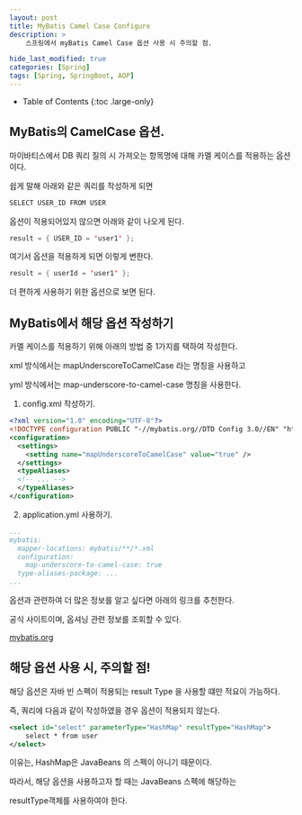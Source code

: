 ```yaml
---
layout: post
title: MyBatis Camel Case Configure
description: >
    스프링에서 myBatis Camel Case 옵션 사용 시 주의할 점.

hide_last_modified: true
categories: [Spring]
tags: [Spring, SpringBoot, AOP]
---
```


- Table of Contents
{:toc .large-only}

## MyBatis의 CamelCase 옵션.

마이바티스에서 DB 쿼리 질의 시 가져오는 항목명에 대해 카멜 케이스를 적용하는 옵션이다.

쉽게 말해 아래와 같은 쿼리를 작성하게 되면 

```xml
SELECT USER_ID FROM USER
```

옵션이 적용되어있지 않으면 아래와 같이 나오게 된다.

```java
result = { USER_ID = 'user1' };
```

여기서 옵션을 적용하게 되면 이렇게 변한다.

```java
result = { userId = 'user1' };
```

더 편하게 사용하기 위한 옵션으로 보면 된다.

## MyBatis에서 해당 옵션 작성하기

카멜 케이스를 적용하기 위해 아래의 방법 중 1가지를 택하여 작성한다.

xml 방식에서는 mapUnderscoreToCamelCase 라는 명칭을 사용하고

yml 방식에서는 map-underscore-to-camel-case 명칭을 사용한다.

1. config.xml 작성하기.

```xml
<?xml version="1.0" encoding="UTF-8"?>
<!DOCTYPE configuration PUBLIC "-//mybatis.org//DTD Config 3.0//EN" "http://mybatis.org/dtd/mybatis-3-config.dtd">
<configuration>
  <settings>
    <setting name="mapUnderscoreToCamelCase" value="true" />
  </settings>
  <typeAliases>
  <!-- ... -->
  </typeAliases>
</configuration>
```

2. application.yml 사용하기.

```yml
...
mybatis:
  mapper-locations: mybatis/**/*.xml
  configuration:
    map-underscore-to-camel-case: true
  type-aliases-package: ...
...
```

옵션과 관련하여 더 많은 정보를 알고 싶다면 아래의 링크를 추천한다.

공식 사이트이며, 옵셔닝 관련 정보를 조회할 수 있다.

[mybatis.org](https://mybatis.org/mybatis-3/ko/configuration.html)


## 해당 옵션 사용 시, 주의할 점!

해당 옵션은 자바 빈 스펙이 적용되는 result Type 을 사용할 떄만 적요이 가능하다.

즉, 쿼리에 다음과 같이 작성하였을 경우 옵션이 적용되지 않는다.

```xml
<select id="select" parameterType="HashMap" resultType="HashMap">
    select * from user
</select>
```

이유는, HashMap은 JavaBeans 의 스펙이 아니기 때문이다.

따라서, 해당 옵션을 사용하고자 할 때는 JavaBeans 스펙에 해당하는 

resultType객체를 사용하여야 한다.


